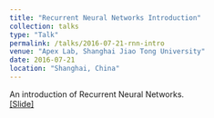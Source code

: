 ```yaml
---
title: "Recurrent Neural Networks Introduction"
collection: talks
type: "Talk"
permalink: /talks/2016-07-21-rnn-intro
venue: "Apex Lab, Shanghai Jiao Tong University"
date: 2016-07-21
location: "Shanghai, China"
---
```


An introduction of Recurrent Neural Networks. <br>
[[Slide]](http://lantaoyu.github.io/files/2016-07-21-rnn-intro.pdf)